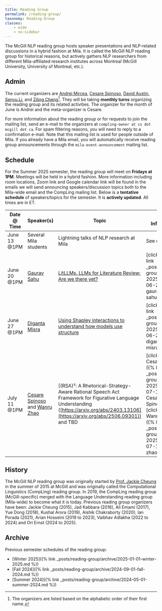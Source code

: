 ```yaml
---
title: Reading Group
permalink: /reading-group/
taxonomy: Reading-Group
classes:
    - wide
    - no-sidebar
---
```


The McGill NLP reading group hosts speaker presentations and NLP-related discussions in a hybrid fashion at Mila. It is called the McGill NLP reading group for historical reasons, but actively gathers NLP researchers from different Mila-affiliated research institutes across Montreal (McGill University, University of Montreal, etc.). 

## Admin

The current organizers are [Andrei Mircea](https://mirandrom.github.io/), [Cesare Spinoso](https://cesare-spinoso.github.io/), [David Austin](https://scholar.google.com/citations?user=c-iLCzEAAAAJ&hl=en), [Senyu Li](https://scholar.google.com/citations?user=9MzYLOcAAAAJ&hl=en), and [Ziling Cheng](https://scholar.google.com/citations?user=_2W8Ai4AAAAJ&hl=en)[^1]. They will be taking **monthly turns** organizing the reading group and its related activities. The organizer for the month of June is Andrei and the meta-organizer is Cesare.

For more information about the reading group or for requests to join the mailing list, send an e-mail to the organizers at `compling-owner at cs dot mcgill dot ca`. For spam filtering reasons, you will need to reply to a confirmation e-mail. Note that this mailing list is used for people outside of Mila. If you already have a Mila email, you will automatically receive reading group announcements through the `mila-event-announcement` mailing list.

## Schedule

For the Summer 2025 semester, the reading group will meet on **Fridays at 1PM**. Meetings will be held in a hybrid fashion. More information including room locations, Zoom link and Google calendar link will be found in the emails we will send announcing speakers/discussion topics both to the Mila-wide email and the CompLing mailing list. Below is a **tentative schedule** of speakers/topics for the semester. It is **actively updated**. All times are in ET.

| **Date @ Time** | **Speaker(s)** | **Topic** | **More Information** |
|---|---|---|---|
| June 13 @1PM | Several Mila students | Lightning talks of NLP research at Mila| See email |
| June 20 @1PM | [Gaurav Sahu](https://demfier.github.io/) | [LitLLMs, LLMs for Literature Review: Are we there yet?](https://arxiv.org/abs/2412.15249) | [click here]({% link _posts/reading-group/summer-2025/2025-06-20-gaurav-sahu.md %}) |
| June 27 @1PM | [Diganta Misra](https://digantamisra98.github.io/) | [Using Shapley interactions to understand how models use structure](https://arxiv.org/abs/2403.13106) | [click here]({% link _posts/reading-group/summer-2025/2025-06-27-diganta-misra.md %}) |
| July 11 @1PM | [Cesare Spinoso](https://cesare-spinoso.github.io/) and [Wanru Zhao](https://ryan0v0.github.io/)| [(RSA)²: A Rhetorical-Strategy-Aware Rational Speech Act Framework for Figurative Language Understanding ([https://arxiv.org/abs/2403.13106](https://arxiv.org/abs/2506.09301)) and TBD | [click here for Cesare's talk]({% link _posts/reading-group/summer-2025/2025-07-11-Cesare-Spinoso.md %}) <br> [click here for Wanru's talk]({% link _posts/reading-group/summer-2025/2025-07-11-wanru-zhao.md %}) |

## History

The McGill NLP reading group was originally started by [Prof. Jackie Cheung](https://www.cs.mcgill.ca/~jcheung/) in the summer of 2015 at McGill and was originally called the Computational Linguistics (CompLing) reading group. In 2019, the CompLing reading group (McGill-specific) merged with the Language Understanding reading group (Mila-wide) to become what it is today. Previous reading group organizers have been: Jackie Cheung (2015), Jad Kabbara (2016), Ali Emami (2017), Yue Dong (2018), Kushal Arora (2019), Aishik Chakraborty (2020), Ian Porada (2021), Arian Hosseini (2019 to 2023), Vaibhav Adlakha (2022 to 2024) and Ori Ernst (2024 to 2025).

## Archive

Previous semester schedules of the reading group:
- [Winter 2025]({% link _posts/reading-group/archive/2025-01-01-winter-2025.md %})
- [Fall 2024]({% link _posts/reading-group/archive/2024-09-01-fall-2024.md %})
- [Summer 2024]({% link _posts/reading-group/archive/2024-05-01-summer-2024.md %})

[^1]: The organizers are listed based on the alphabetic order of their first name.

